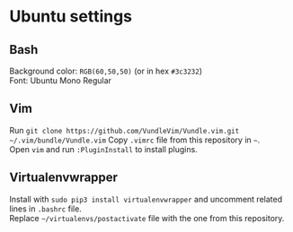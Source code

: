 # Ubuntu settings

## Bash
Background color: `RGB(60,50,50)` (or in hex `#3c3232`)  
Font: Ubuntu Mono Regular

## Vim
Run `git clone https://github.com/VundleVim/Vundle.vim.git ~/.vim/bundle/Vundle.vim`
Copy `.vimrc` file from this repository in `~`.  
Open `vim` and run `:PluginInstall` to install plugins.

## Virtualenvwrapper
Install with `sudo pip3 install virtualenvwrapper` and uncomment related lines in `.bashrc` file.  
Replace `~/virtualenvs/postactivate` file with the one from this repository.
